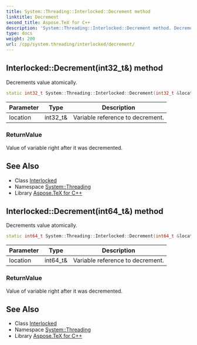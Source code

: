 ```yaml
---
title: System::Threading::Interlocked::Decrement method
linktitle: Decrement
second_title: Aspose.TeX for C++
description: 'System::Threading::Interlocked::Decrement method. Decrements value atomically in C++.'
type: docs
weight: 200
url: /cpp/system.threading/interlocked/decrement/
---
```

## Interlocked::Decrement(int32_t\&) method


Decrements value atomically.

```cpp
static int32_t System::Threading::Interlocked::Decrement(int32_t &location)
```


| Parameter | Type | Description |
| --- | --- | --- |
| location | int32_t\& | Variable reference to decrement. |

### ReturnValue

Value of variable right after it was decremented.

## See Also

* Class [Interlocked](../)
* Namespace [System::Threading](../../)
* Library [Aspose.TeX for C++](../../../)
## Interlocked::Decrement(int64_t\&) method


Decrements value atomically.

```cpp
static int64_t System::Threading::Interlocked::Decrement(int64_t &location)
```


| Parameter | Type | Description |
| --- | --- | --- |
| location | int64_t\& | Variable reference to decrement. |

### ReturnValue

Value of variable right after it was decremented.

## See Also

* Class [Interlocked](../)
* Namespace [System::Threading](../../)
* Library [Aspose.TeX for C++](../../../)
